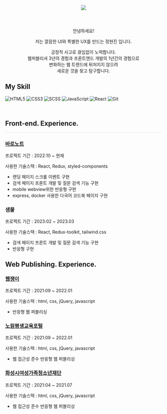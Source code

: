  <div>

 <header>
 <img src="https://capsule-render.vercel.app/api?type=waving&color=auto&height=300&section=header&text=JUNG%20HYEONJIN&fontSize=50&animation=fadeIn&fontAlignY=38&descAlignY=81&descAlign=-90&fontColor=fff" />
 </header>
<div align=center>
  <p>안녕하세요!

저는 깔끔한 UI와
특별한 UX를 만드는
정현진 입니다.</p>

<p>긍정적 사고로 끊임없이 노력합니다. </br>
웹퍼블리셔 3년의 경험과 프론트엔드 개발의 1년간의 경험으로 </br> 변화하는 웹 트렌드에 뒤처지지 않으려 <br> 새로운 것을 찾고 탐구합니다.</p>
<p></p>
</div>
 <h2> My Skill </h2>
<!--  <p>홈페이지 : <a href="http://fmdlive.com" target="_blank">fmdlive.com</a> </p> -->
 <!-- <p>블로그 : <a href="https://fmdlivehj.github.io/about" target="_blank">https://fmdlivehj.github.io/about</a> </p> -->

![HTML5](https://img.shields.io/badge/-HTML5-F05032?style=for-the-badge&logo=html5&logoColor=ffffff)
![CSS3](https://img.shields.io/badge/-CSS3-007ACC?style=for-the-badge&logo=css3)
![SCSS](https://img.shields.io/badge/Scss-cc6699?style=for-the-badge&logo=Sass&logoColor=white)
![JavaScript](https://img.shields.io/badge/-JavaScript-%23F7DF1C?style=for-the-badge&logo=javascript&logoColor=000000&labelColor=%23F7DF1C&color=%23FFCE5A)
![React](https://img.shields.io/badge/-React-222222?style=for-the-badge&logo=react)
![Git](https://img.shields.io/badge/-Git-F05032?style=for-the-badge&logo=git&logoColor=ffffff)

 <p>

<!-- <img alt="TypeScript" src ="https://img.shields.io/badge/TypeScript-007ACC.svg?&style=for-the-badge&logo=typescript&logoColor=white"/>
  -->
</p>

<br/>
<h2 style="line-height:1">Front-end. Experience.</h2>
<div style="background:#dfdfdf; height:1px;"></div>
<h3><a href="http://www.baronote.com/" target="_blank">바로노트</a></h3>

<p>프로젝트 기간 : 2022:10 ~ 현재</p>
<p>사용한 기술스택 : React, Redux, styled-components</p>
<ul>
  <li>랜딩 페이지 스크롤 이벤트 구현 </li>
  <li>검색 페이지 프론트 개발 및 질문 검색 기능 구현</li>
  <li>mobile webview위한 반응형 구현</li>
  <li>express, docker 사용한 다국어 코드북 페이지 구현</li>
</ul>

<h3>샘물</h3>
<p>프로젝트 기간 : 2023:02 ~ 2023.03</p>
<p>사용한 기술스택 : React, Redux-toolkit, tailwind.css</p>

<ul>
  <li>검색 페이지 프론트 개발 및 질문 검색 기능 구현</li>
  <li>반응형 구현</li>
</ul>

<h2><h2 style="line-height:1">Web Publishing. Experience.</h2></h2>

<h3><a href="https://www.webjangi.com/artwork" target="_blank">웹쟁이</a></h3>
<p>프로젝트 기간 : 2021:09 ~ 2022.01</p>
<p>사용한 기술스택 : html, css, jQuery, javascript</p>

<ul>
  <li>반응형 웹 퍼블리싱</li>
</ul>

<h3><a href="https://www.nowon.kr/nwll/web/intro" target="_blank">노원평생교육포털</a></h3>
<p>프로젝트 기간 : 2021:09 ~ 2022.01</p>
<p>사용한 기술스택 : html, css, jQuery, javascript</p>

<ul>
  <li>웹 접근성 준수 반응형 웹 퍼블리싱</li>
</ul>

<h3><a href="https://www.hswf.or.kr/fmcs/1" target="_blank">화성시여성가족청소년재단</a></h3>
<p>프로젝트 기간 : 2021:04 ~ 2021.07</p>
<p>사용한 기술스택 : html, css, jQuery, javascript</p>

<ul>
  <li>웹 접근성 준수 반응형 웹 퍼블리싱</li>
</ul>

<!-- <h2>My Project</h2>
<table>
  <tbody>
    <tr>
      <td>
        <a href="https://fmdlivehj.github.io/nudie_portfolio/" title="바닐라 자바스크립트 누디진 🚀">
         <img align="center" src="http://fmdlive.com/gitimage/nudiejeans.png" width="300" alt-text="누디진">
        </a>
        <p align="center">바닐라 자바스크립트 누디진</p>
      </td>
      </tr>
      <tr style="margin-top: 100px">
        <td>
          <a href="https://fmdlivehj.github.io/jeep_portfolio/#/" title="리액트, 리덕스 사가">
            <img align="center" src="http://fmdlive.com/gitimage/jeep.png" width="300" alt-text="리액트, 리덕스 사가">
          </a>
          <p align="center">리액트, 리덕스 사가 </p>
        </td>
     </tr>
  </tbody>
</table>
<br/><br/> -->
<!-- <h2>Toy Project</h2> -->
<!-- <table>
  <tbody>
   <tr>
    <td>
     <a href="https://fmdlivehj.github.io/todo_list/" title="투두리스트">
      <img align="center" src="http://fmdlive.com/gitimage/nudiejeans.png" width="300" alt-text="투두리스트">
     </a>
      <p align="center">투두 리스트</p>
      </td>
   </tr>

  </tbody>
</table> -->

 </div>
